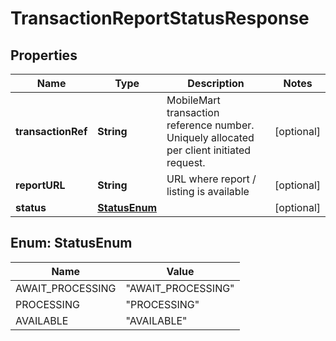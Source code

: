 
# TransactionReportStatusResponse

## Properties
Name | Type | Description | Notes
------------ | ------------- | ------------- | -------------
**transactionRef** | **String** | MobileMart transaction reference number. Uniquely allocated per client initiated request. |  [optional]
**reportURL** | **String** | URL where report / listing is available  |  [optional]
**status** | [**StatusEnum**](#StatusEnum) |  |  [optional]


<a name="StatusEnum"></a>
## Enum: StatusEnum
Name | Value
---- | -----
AWAIT_PROCESSING | &quot;AWAIT_PROCESSING&quot;
PROCESSING | &quot;PROCESSING&quot;
AVAILABLE | &quot;AVAILABLE&quot;



